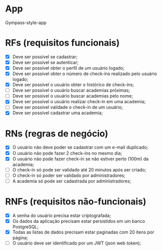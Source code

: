 # App

Gympass-style-app

# RFs (requisitos funcionais)

- [x] Deve ser possível se cadastrar;
- [x] Deve ser possível se autenticar; 
- [x] Deve ser possível obter o perfil de um usuário logado;
- [x] Deve ser possível obter o número de check-íns realizado pelo usuário logado;
- [x] Deve ser possível o usuário obter o histórico de check-íns;
- [ ] Deve ser possível o usuário buscar academias próximas;
- [ ] Deve ser possível o usuário buscar academias pelo nome;
- [x] Deve ser possível o usuário realizar check-ín em uma academia;
- [ ] Deve ser possível validade o check-ín de um usuário;
- [x] Deve ser possível cadastrar uma academia;

# RNs (regras de negócio)

- [x]  O usuário não deve poder se cadastrar com um e-mail duplicado;
- [x] O usuário não pode fazer 2 check-íns no mesmo dia;
- [x] O usuário não pode fazer check-ín se não estiver perto (100m) da academia;
- [ ] O check-ín só pode ser validado até 20 minutos após ser criado;
- [ ] O check-ín só poder ser validado por administradores;
- [ ] A academia só pode ser cadastrada por administradores;

# RNFs (requisitos não-funcionais)

- [x] A senha do usuário precisa estar criptografada;
- [x] Os dados da aplicação precisam estar persistidos em um banco PostgreSQL;
- [x] Todas as listas de dados precisam estar paginadas com 20 itens por página;
- [ ] O usuário deve ser identificado por um JWT (json web token);